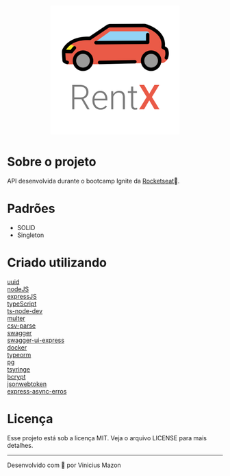<h1 align="center">
  <img alt="move it logo" title="MoveIt" src="documentation\readme\logo.png">
</h1>

# Sobre o projeto
API desenvolvida durante o bootcamp Ignite da [Rocketseat](https://github.com/rocketseat-education)💜.
# Padrões
* SOLID
* Singleton

# Criado utilizando
[uuid](https://www.npmjs.com/package/uuid)
<br />
[nodeJS](https://nodejs.org/en/)
<br />
[expressJS](https://www.npmjs.com/package/uuid)
<br />
[typeScript](https://www.typescriptlang.org/)
<br />
[ts-node-dev](https://www.npmjs.com/package/ts-node-dev)
<br />
[multer](https://www.npmjs.com/package/multer)
<br />
[csv-parse](https://csv.js.org/parse/)
<br />
[swagger](https://swagger.io/)
<br />
[swagger-ui-express](https://www.npmjs.com/package/swagger-ui-express)
<br />
[docker](https://www.docker.com/)
<br />
[typeorm](https://typeorm.io/)
<br />
[pg](https://www.npmjs.com/package/pg)
<br />
[tsyringe](https://www.npmjs.com/package/tsyringe)
<br />
[bcrypt](https://www.npmjs.com/package/bcrypt)
<br />
[jsonwebtoken](https://www.npmjs.com/package/jsonwebtoken)
<br />
[express-async-erros](https://www.npmjs.com/package/express-async-errors)
<br />

# Licença
Esse projeto está sob a licença MIT. Veja o arquivo LICENSE para mais detalhes.

---
Desenvolvido com 🖤 por Vinicius Mazon